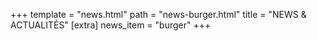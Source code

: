+++
template = "news.html"
path = "news-burger.html"
title = "NEWS & ACTUALITÉS"
[extra]
news_item = "burger"
+++
